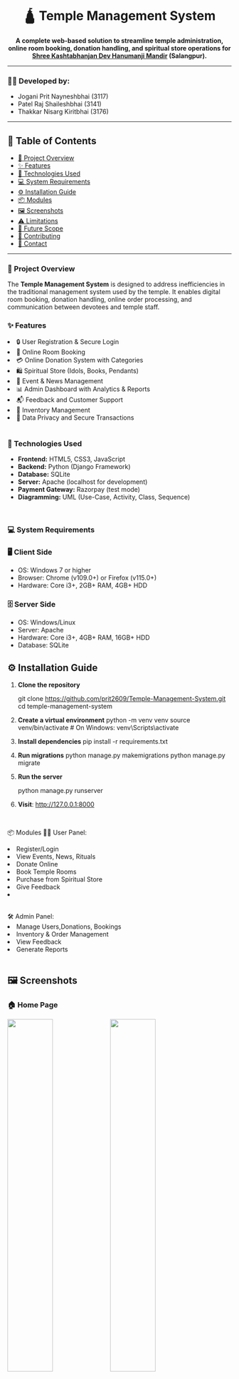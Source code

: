 <h1 align="center">🛕 Temple Management System</h1>

<p align="center"><b>
A complete web-based solution to streamline temple administration, online room booking, donation handling, and spiritual store operations for <br/><u>Shree Kashtabhanjan Dev Hanumanji Mandir</u> (Salangpur).
</b></p>

<hr/>

<h3>👨‍💻 Developed by:</h3>

<ul>
  <li>Jogani Prit Nayneshbhai (3117)</li>
  <li>Patel Raj Shaileshbhai (3141)</li>
  <li>Thakkar Nisarg Kiritbhai (3176)</li>
</ul>

---

## 📑 Table of Contents

- [📌 Project Overview](#project-overview)
- [✨ Features](#features)
- [🧰 Technologies Used](#technologies-used)
- [💻 System Requirements](#system-requirements)
- [⚙️ Installation Guide](#installation-guide)
- [📦 Modules](#modules)
- [🖼️ Screenshots](#screenshots)
- [⚠️ Limitations](#limitations)
- [🔮 Future Scope](#future-scope)
- [🤝 Contributing](#contributing)
- [📧 Contact](#contact)

---
<a name="project-overview"></a>
### 📌 Project Overview

<p>
The <b>Temple Management System</b> is designed to address inefficiencies in the traditional management system used by the temple. It enables digital room booking, donation handling, online order processing, and communication between devotees and temple staff.
</p>



<a name="features"></a>
### ✨ Features

<ui>
  <li>🔒 User Registration & Secure Login</li>
  <li>📅 Online Room Booking</li>
  <li>💳 Online Donation System with Categories</li>
  <li>🛍️ Spiritual Store (Idols, Books, Pendants)</li>
  <li>📢 Event & News Management</li>
  <li>📊 Admin Dashboard with Analytics & Reports</li>
  <li>📬 Feedback and Customer Support</li>
  <li>📂 Inventory Management</li>
  <li>🔐 Data Privacy and Secure Transactions</li>
</ui>
<br>


<a name="technologies-used"></a>
### 🧰 Technologies Used

- <b>Frontend:</b> HTML5, CSS3, JavaScript  
- <b>Backend:</b> Python (Django Framework)  
- <b>Database:</b> SQLite  
- <b>Server:</b> Apache (localhost for development)  
- <b>Payment Gateway:</b> Razorpay (test mode)  
- <b>Diagramming:</b> UML (Use-Case, Activity, Class, Sequence)
<br>


<a name="system-requirements"></a>
### 💻 System Requirements

### 🖥️ Client Side
- OS: Windows 7 or higher  
- Browser: Chrome (v109.0+) or Firefox (v115.0+)  
- Hardware: Core i3+, 2GB+ RAM, 4GB+ HDD

### 🗄️ Server Side
- OS: Windows/Linux  
- Server: Apache  
- Hardware: Core i3+, 4GB+ RAM, 16GB+ HDD  
- Database: SQLite



<a name="installation-guide"></a>
## ⚙️ Installation Guide

1. **Clone the repository**

   git clone https://github.com/prit2609/Temple-Management-System.git
   cd temple-management-system

2. **Create a virtual environment**
  python -m venv venv
  source venv/bin/activate  # On Windows: venv\Scripts\activate

3. **Install dependencies**
  pip install -r requirements.txt

4. **Run migrations**
  python manage.py makemigrations
  python manage.py migrate

5. **Run the server**

   python manage.py runserver

7. **Visit**: http://127.0.0.1:8000
<br>

<a name="modules"></a>
📦 Modules
  🙍‍♂️ User Panel:
    <ui>
    <li>Register/Login</li>
    <li>View Events, News, Rituals</li>
    <li>Donate Online</li>
    <li>Book Temple Rooms</li>
    <li>Purchase from Spiritual Store</li>
    <li>Give Feedback<li></ui>
    
  <br>
  🛠️ Admin Panel:
    <ui>
    <li>Manage Users,Donations, Bookings</li>
    <li>Inventory & Order Management</li>
    <li>View Feedback</li>
    <li>Generate Reports</li>
    </ui>
    <br>

<a name="screenshots"></a>
## 🖼️ Screenshots

### 🏠 Home Page
<p float="left">
  <img src="screenshots/Home_1.png" width="45%"/>
  <img src="screenshots/Home_2.png" width="45%"/>
  <img src="screenshots/Home_3.png" width="45%"/>
  <img src="screenshots/Home_4.png" width="45%"/>
</p>

### 🔐 Login
<img src="screenshots/Login.png" width="45%"/>

### 📝 Register
<p float="left">
  <img src="screenshots/Register.png" width="45%"/>
  <img src="screenshots/OTP.png" width="45%"/>
  <img src="screenshots/OTP_For_Change_Password.png" width="45%"/>
</p>

### 🛏️ Room Booking
<img src="screenshots/RoomBooking.png" width="45%"/>

### 💳 Donation
<img src="screenshots/Donation.png" width="45%"/>

### 🛍️ Spiritual Store
<p float="left">
  <img src="screenshots/Store.png" width="45%"/>
  <img src="screenshots/Store_2.png" width="45%"/>
</p>

### 💬 Feedback
<img src="screenshots/Feedback.png" width="45%"/>

### 👤 Profile
<img src="screenshots/Profile.png" width="45%"/>

### 🖼️ Photo Gallery
<img src="screenshots/Photo_Gallery.png" width="45%"/>

### 📢 News and Alerts
<img src="screenshots/New_and_Alert.png" width="45%"/>


<br>
  <a name="limitations"></a>
  ⚠️ Limitations
  <br></br>
  <ui>
    <li>Room booking updates are not reflected after checkout.</li>
    <li>Limited product availability in the store.</li>
    <li>No Cash on Delivery (COD) option.</li>
    <li>Basic payment options only (no UPI or international methods).</li>
    <li>Basic shipping (no live tracking).</li>
  </ui><br>

<a name="future-scope"></a>
  🔮 Future Scope

  <ui>  
    <li>🔐 Biometric or facial recognition login</li>
    <li>📊 Advanced analytics with AI/ML</li>
    <li>🌐 Social media integration for event promotion</li>
    <li>📦 Real-time inventory & shipping tracking</li>
    <li>🔁 Automation for volunteer/event/resource management</li>
    <li>📱 Mobile App version for Android/iOS</li>
  </ui>

<br><br>
<a name="contributing"></a>
🤝 Contributing
    <br>Want to contribute? Great! Fork this repo and raise a pull request.<br>

<a name="contact"></a>
  📧 Contact
    For queries or collaboration:<br>
      📨 templemanagementsystem66@gmail.com
